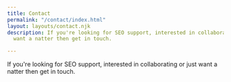 ```yaml
---
title: Contact
permalink: "/contact/index.html"
layout: layouts/contact.njk
description: If you're looking for SEO support, interested in collaborating or just
  want a natter then get in touch.

---
```

If you're looking for SEO support, interested in collaborating or just want a natter then get in touch.